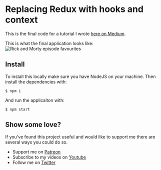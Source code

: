 # Replacing Redux with hooks and context
This is the final code for a tutorial I wrote [here on Medium](https://medium.com/@richbray/replacing-redux-with-react-hooks-and-context-part-1-11b72ffdb533).

This is what the final application looks like:
![Rick and Morty episode favourites](https://cdn-images-1.medium.com/max/1600/1*FlIuQfJVShkmnT4_ysQmyw.gif)


## Install
To install this locally make sure you have NodeJS on your machine.
Then install the dependencies with:
```
$ npm i
```

And run the applicaiton with:
```
$ npm start
```

## Show some love?

If you've found this project useful and would like to support me there are several ways you could do so.
- Support me on [Patreon](https://www.patreon.com/richardobray)
- Subscribe to my videos on [Youtube](https://www.youtube.com/channel/UC6matv_t6jTc17oJdPkjUVQ)
- Follow me on [Twitter](https://twitter.com/Ceiga?lang=en-gb)
